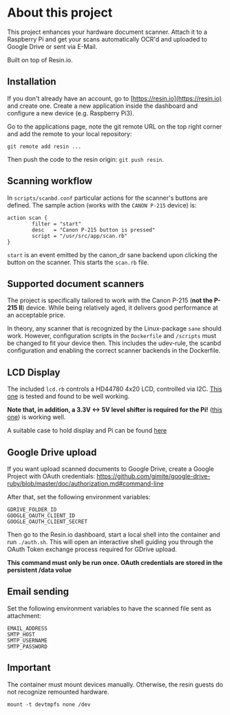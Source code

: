 # About this project
This project enhances your hardware document scanner.
Attach it to a Raspberry Pi and get your scans automatically OCR'd and uploaded to Google Drive or sent via E-Mail.

Built on top of Resin.io.

## Installation
If you don't already have an account, go to [https://resin.io](https://resin.io) and create one.
Create a new application inside the dashboard and configure a new device (e.g. Raspberry Pi3).

Go to the applications page, note the git remote URL on the top right corner and add the remote to your local repository:
```
git remote add resin ...
```
Then push the code to the resin origin: `git push resin`.

## Scanning workflow
In `scripts/scanbd.conf` particular actions for the scanner's buttons are defined. The sample action (works with the `CANON P-215` device) is:
```
action scan {
        filter = "start"
        desc   = "Canon P-215 button is pressed"
        script = "/usr/src/app/scan.rb"
}
```

`start` is an event emitted by the canon_dr sane backend upon clicking the button on the scanner.
This starts the `scan.rb` file.

## Supported document scanners
The project is specifically tailored to work with the Canon P-215 (**not the P-215 II**) device. While being relatively aged, it delivers good performance at an acceptable price.

In theory, any scanner that is recognized by the Linux-package `sane` should work. However, configuration scripts in the `Dockerfile` and `/scripts` must be changed to fit your device then. This includes the udev-rule, the scanbd configuration and enabling the correct scanner backends in the Dockerfile.

## LCD Display
The included `lcd.rb` controls a HD44780 4x20 LCD, controlled via I2C. [This one](https://www.ebay.de/itm/2004-I2C-Serial-Blau-LCD-Module-5V-20x4-Zeichen-HD44780-f%C3%BCr-Arduino-Raspberry-Pi/281658783936?ssPageName=STRK%3AMEBIDX%3AIT&_trksid=p2057872.m2749.l2649) is tested and found to be well working.

**Note that, in addition, a 3.3V <-> 5V level shifter is required for the Pi!** ([this one](https://www.ebay.de/itm/5x-Pegelwandler-4-Kanal-5V-3-3V-Level-Shifter-bidirektional-I2C-Arduino-Raspb/162352091615?ssPageName=STRK%3AMEBIDX%3AIT&_trksid=p2057872.m2749.l2649)) is working well.

A suitable case to hold display and Pi can be found [here](https://www.ebay.de/itm/20x4-16x2-LCD-case-for-Raspberry-Pi-2-3-model-B-Pi-1-Model-B-Zero-Arduino/122976819365?ssPageName=STRK%3AMEBIDX%3AIT&var=423424123333&_trksid=p2057872.m2749.l2649)

## Google Drive upload
If you want upload scanned documents to Google Drive, create a Google Project with OAuth credentials:
https://github.com/gimite/google-drive-ruby/blob/master/doc/authorization.md#command-line

After that, set the following environment variables:

```
GDRIVE_FOLDER_ID
GOOGLE_OAUTH_CLIENT_ID
GOOGLE_OAUTH_CLIENT_SECRET
```

Then go to the Resin.io dashboard, start a local shell into the container and run `./auth.sh`.
This will open an interactive shell guiding you through the OAuth Token exchange process required for GDrive upload.

**This command must only be run once. OAuth credentials are stored in the persistent /data volue**

## Email sending
Set the following environment variables to have the scanned file sent as attachment:
```
EMAIL_ADDRESS
SMTP_HOST
SMTP_USERNAME
SMTP_PASSWORD
```

## Important
The container must mount devices manually. Otherwise, the resin guests do not recognize remounted hardware.
```
mount -t devtmpfs none /dev
```
